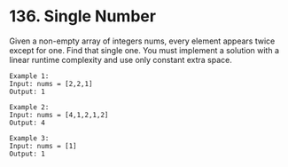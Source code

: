 # 136. Single Number

Given a non-empty array of integers nums, every element appears twice except for one. Find that single one.
You must implement a solution with a linear runtime complexity and use only constant extra space.

```
Example 1:
Input: nums = [2,2,1]
Output: 1

Example 2:
Input: nums = [4,1,2,1,2]
Output: 4

Example 3:
Input: nums = [1]
Output: 1
```